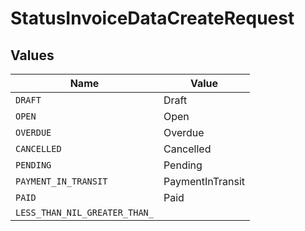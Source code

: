 # StatusInvoiceDataCreateRequest


## Values

| Name                          | Value                         |
| ----------------------------- | ----------------------------- |
| `DRAFT`                       | Draft                         |
| `OPEN`                        | Open                          |
| `OVERDUE`                     | Overdue                       |
| `CANCELLED`                   | Cancelled                     |
| `PENDING`                     | Pending                       |
| `PAYMENT_IN_TRANSIT`          | PaymentInTransit              |
| `PAID`                        | Paid                          |
| `LESS_THAN_NIL_GREATER_THAN_` | <nil>                         |